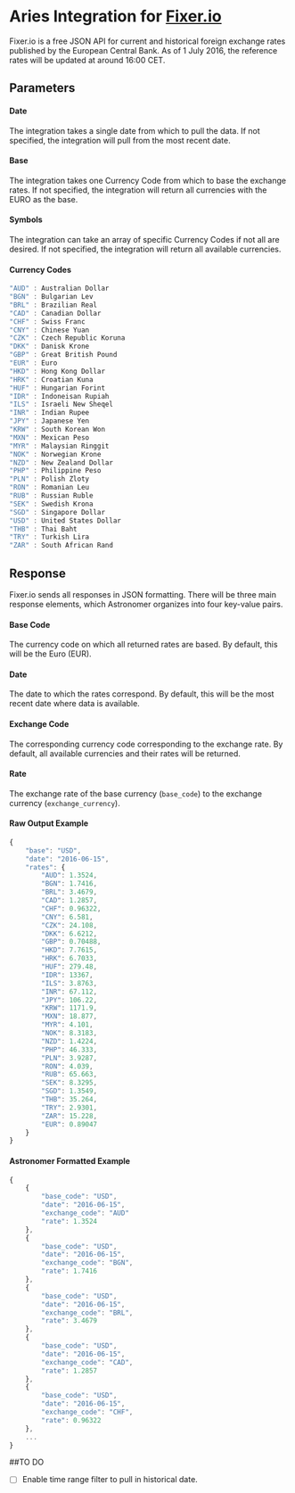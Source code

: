 # Aries Integration for [Fixer.io](http://fixer.io)

Fixer.io is a free JSON API for current and historical foreign exchange rates published by the European Central Bank. As of 1 July 2016, the reference rates will be updated at around 16:00 CET.

## Parameters

#### Date
The integration takes a single date from which to pull the data. If not specified, the integration will pull from the most recent date.

#### Base
The integration takes one Currency Code from which to base the exchange rates. If not specified, the integration will return all currencies with the EURO as the base.

#### Symbols
The integration can take an array of specific Currency Codes if not all are desired. If not specified, the integration will return all available currencies.

#### Currency Codes
```javascript
"AUD" : Australian Dollar
"BGN" : Bulgarian Lev
"BRL" : Brazilian Real
"CAD" : Canadian Dollar
"CHF" : Swiss Franc
"CNY" : Chinese Yuan
"CZK" : Czech Republic Koruna
"DKK" : Danisk Krone
"GBP" : Great British Pound
"EUR" : Euro
"HKD" : Hong Kong Dollar
"HRK" : Croatian Kuna
"HUF" : Hungarian Forint
"IDR" : Indoneisan Rupiah
"ILS" : Israeli New Sheqel
"INR" : Indian Rupee
"JPY" : Japanese Yen
"KRW" : South Korean Won
"MXN" : Mexican Peso
"MYR" : Malaysian Ringgit
"NOK" : Norwegian Krone
"NZD" : New Zealand Dollar
"PHP" : Philippine Peso
"PLN" : Polish Zloty
"RON" : Romanian Leu
"RUB" : Russian Ruble
"SEK" : Swedish Krona
"SGD" : Singapore Dollar
"USD" : United States Dollar
"THB" : Thai Baht
"TRY" : Turkish Lira
"ZAR" : South African Rand
```

## Response
Fixer.io sends all responses in JSON formatting. There will be three main response elements, which Astronomer organizes into four key-value pairs.

#### Base Code
The currency code on which all returned rates are based. By default, this will be the Euro (EUR).

#### Date
The date to which the rates correspond. By default, this will be the most recent date where data is available.

#### Exchange Code
The corresponding currency code corresponding to the exchange rate. By default, all available currencies and their rates will be returned.

#### Rate
The exchange rate of the base currency (`base_code`) to the exchange currency (`exchange_currency`).

#### Raw Output Example
```javascript
{
    "base": "USD",
    "date": "2016-06-15",
    "rates": {
        "AUD": 1.3524,
        "BGN": 1.7416,
        "BRL": 3.4679,
        "CAD": 1.2857,
        "CHF": 0.96322,
        "CNY": 6.581,
        "CZK": 24.108,
        "DKK": 6.6212,
        "GBP": 0.70488,
        "HKD": 7.7615,
        "HRK": 6.7033,
        "HUF": 279.48,
        "IDR": 13367,
        "ILS": 3.8763,
        "INR": 67.112,
        "JPY": 106.22,
        "KRW": 1171.9,
        "MXN": 18.877,
        "MYR": 4.101,
        "NOK": 8.3183,
        "NZD": 1.4224,
        "PHP": 46.333,
        "PLN": 3.9287,
        "RON": 4.039,
        "RUB": 65.663,
        "SEK": 8.3295,
        "SGD": 1.3549,
        "THB": 35.264,
        "TRY": 2.9301,
        "ZAR": 15.228,
        "EUR": 0.89047
    }
}
```

#### Astronomer Formatted Example
```javascript
{
	{
		"base_code": "USD",
		"date": "2016-06-15",
		"exchange_code": "AUD"
		"rate": 1.3524
	},
	{
		"base_code": "USD",
		"date": "2016-06-15",
		"exchange_code": "BGN",
		"rate": 1.7416
	},
	{
		"base_code": "USD",
		"date": "2016-06-15",
		"exchange_code": "BRL",
		"rate": 3.4679
	},
	{
		"base_code": "USD",
		"date": "2016-06-15",
		"exchange_code": "CAD",
		"rate": 1.2857
	},
	{
		"base_code": "USD",
		"date": "2016-06-15",
		"exchange_code": "CHF",
		"rate": 0.96322
	},
	...
}
```

##TO DO
- [ ] Enable time range filter to pull in historical date.

